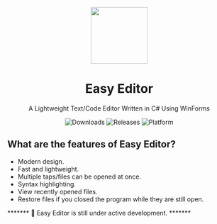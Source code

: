 <p align="center">
  <img width="128" align="center" src="EasyEditor.ico">
</p>
<h1 align="center">
  Easy Editor
</h1>
<p align="center">
  A Lightweight Text/Code Editor Written in C# Using WinForms
</p>
<p align="center">
  <a style="text-decoration:none">
    <img src="https://img.shields.io/github/downloads/ElectroGamesYT/EasyEditor/total" alt="Downloads" />
  </a>
  <a style="text-decoration:none" href="https://github.com/ElectroGamesYT/EasyEditor/releases">
    <img src="https://img.shields.io/github/v/release/ElectroGamesYT/EasyEditor?include_prereleases" alt="Releases" />
  </a>
  <a style="text-decoration:none">
    <img src="https://img.shields.io/badge/platform-windows-blue" alt="Platform" />
  </a>
</p>

## What are the features of Easy Editor?

* Modern design.
* Fast and lightweight.
* Multiple taps/files can be opened at once.
* Syntax highlighting.
* View recently opened files.
* Restore files if you closed the program while they are still open.

******* 📣 Easy Editor is still under active development. *******
